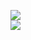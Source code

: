 [![](https://img.shields.io/badge/Made%20With-Github%20Spray-lightgrey.svg?style=for-the-badge&logo=github)](https://github.com/Annihil/github-spray#11983)  
[![](https://i.imgur.com/2DrTn0Z.gif)](https://github.com/Annihil/github-spray)